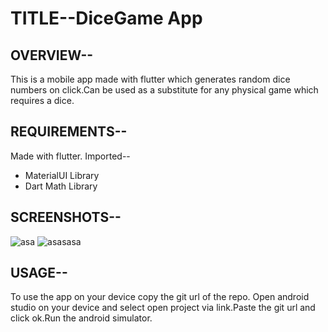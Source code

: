 # TITLE--DiceGame App

## OVERVIEW--
This is a mobile app made with flutter which generates random dice numbers on click.Can be used as a substitute for any physical game which requires a dice.

## REQUIREMENTS--
Made with flutter.
Imported--
* MaterialUI Library
* Dart Math Library

## SCREENSHOTS--
![asa](https://user-images.githubusercontent.com/54092197/90314506-ec5b0100-df31-11ea-8aa1-38f87aa81d48.jpg)
![asasasa](https://user-images.githubusercontent.com/54092197/90314509-ef55f180-df31-11ea-9511-33fdb882d9a3.jpg)

## USAGE--
To use the app on your device copy the git url of the repo. Open android studio on your device and select open project via link.Paste the git url and click ok.Run the android simulator.
